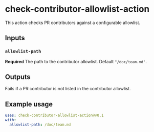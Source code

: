 # check-contributor-allowlist-action

This action checks PR contributors against a configurable allowlist.

## Inputs

### `allowlist-path`

**Required** The path to the contributor allowlist. Default `"/doc/team.md"`.

## Outputs

Fails if a PR contributor is not listed in the contributor allowlist.

## Example usage

```yaml
uses: check-contributor-allowlist-action@v0.1
with:
  allowlist-path: /doc/team.md
```
